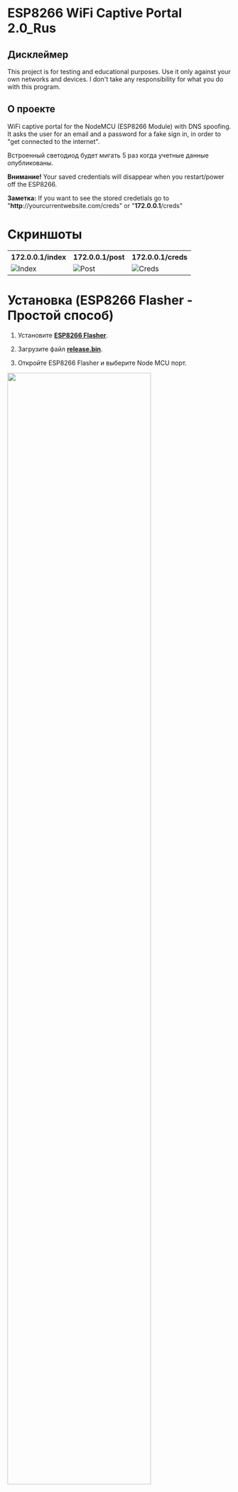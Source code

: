 # ESP8266 WiFi Captive Portal 2.0_Rus

## Дисклеймер
This project is for testing and educational purposes. Use it only against your own networks and devices. I don't take any responsibility for what you do with this program.

## О проекте 
WiFi captive portal for the NodeMCU (ESP8266 Module) with DNS spoofing. It asks the user for an email and a password for a fake sign in, in order to "get connected to the internet".

Встроенный светодиод будет мигать 5 раз когда учетные данные опубликованы.

<b>Внимание!</b> Your saved credentials will disappear when you restart/power off the ESP8266.

<b>Заметка:</b> If you want to see the stored credetials go to <a>"**http**://</a>yourcurrentwebsite.com<a>/creds</a>" or "**172.0.0.1**<a>/creds</a>"

# Скриншоты

<table>
  <tr>
    <th>172.0.0.1/index</th>
    <th>172.0.0.1/post</th> 
    <th>172.0.0.1/creds</th>
  </tr>
  <tr>
    <td><img src="https://raw.githubusercontent.com/125K/ESP8266_WiFi_Captive_Portal_2.0/master/src/1_index.png" title="Index"></td>
    <td><img src="https://raw.githubusercontent.com/BlueArduino20/ESP8266_WiFi_Captive_Portal_2.0/master/src/2_post.png" title="Post"></td>
    <td><img src="https://raw.githubusercontent.com/BlueArduino20/ESP8266_WiFi_Captive_Portal_2.0/master/src/3_creds.png" title="Creds"></td>
  </tr>
</table>

# Установка (ESP8266 Flasher - Простой способ)

1. Установите <a href="https://github.com/nodemcu/nodemcu-flasher"><b>ESP8266 Flasher</b></a>.

2. Загрузите файл <b><a href="https://github.com/125K/ESP8266_WiFi_Captive_Portal_2.0/releases/download/2.1/release.bin">release.bin</b></a>.

3. Откройте ESP8266 Flasher и выберите Node MCU порт.

<img width="80%" src="https://raw.githubusercontent.com/BlueArduino20/ESP8266_WiFi_Captive_Portal_2.0/master/src/1_port_selection.PNG">

4. Далее, войдите во вкладку config и выберите только что загруженный .bin файл.

<img width="80%" src="https://raw.githubusercontent.com/BlueArduino20/ESP8266_WiFi_Captive_Portal_2.0/master/src/2_file_selection.png">

5. Можете перейти обратно к первой вкладке и нажать "Flash".

6. Готово!

# Установка (Arduino IDE - Продвинутый способ)

1. Откройте ваш <a href="https://www.arduino.cc/en/main/software">Arduino IDE</a> и перейдите в "File -> Preferences -> Boards Manager URLs" и вставьте следующую ссылку:
``http://arduino.esp8266.com/stable/package_esp8266com_index.json``.
2. Перейдите в "Tools -> Board -> Boards Manager", найдите "esp8266" и установите.
3. Перейдите в "Tools -> Board" и выберите вашу плату.
4. Загрузите и откройте скетч "<a href="https://github.com/BlueArduino20/ESP8266_WiFi_Captive_Portal_2.0/blob/master/ESP8266_WiFi_Captive_Portal_2.0.ino"><b>ESP8266_WiFi_Captive_Portal_2.0.ino</b></a>".
5. При желании вы можете изменить некоторые параметры такие как SSID и элементы веб-страницы.
6. Загрузите ваш код на плату.
7. Всё готово!
